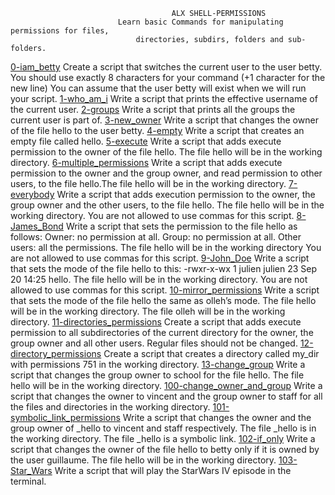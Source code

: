           								ALX SHELL-PERMISSIONS
							Learn basic Commands for manipulating permissions for files,
								directories, subdirs, folders and sub-folders.					

[0-iam_betty](https://github.com/brianblue05/alx-system_engineering-devops/blob/master/0x01-shell_permissions/0-iam_betty)	Create a script that switches the current user to the user betty. You should use exactly 8 characters for your command (+1 character for the new line) You can assume that the user betty will exist when we will run your script.
[1-who_am_i](https://github.com/brianblue05/alx-system_engineering-devops/blob/master/0x01-shell_permissions/1-who_am_i)	Write a script that prints the effective username of the current user.
[2-groups](https://github.com/brianblue05/alx-system_engineering-devops/blob/master/0x01-shell_permissions/2-groups)		Write a script that prints all the groups the current user is part of.
[3-new_owner](https://github.com/brianblue05/alx-system_engineering-devops/blob/master/0x01-shell_permissions/3-new_owner)	Write a script that changes the owner of the file hello to the user betty.
[4-empty](https://github.com/brianblue05/alx-system_engineering-devops/blob/master/0x01-shell_permissions/4-empty)		Write a script that creates an empty file called hello.
[5-execute](https://github.com/brianblue05/alx-system_engineering-devops/blob/master/0x01-shell_permissions/5-execute)		Write a script that adds execute permission to the owner of the file hello. The file hello will be in the working directory.
[6-multiple_permissions](https://github.com/brianblue05/alx-system_engineering-devops/blob/master/0x01-shell_permissions/6-multiple_permissions) Write a script that adds execute permission to the owner and the group owner, and read permission to other users, to the file hello.The file hello will be in the working directory.
[7-everybody](https://github.com/brianblue05/alx-system_engineering-devops/blob/master/0x01-shell_permissions/7-everybody)	Write a script that adds execution permission to the owner, the group owner and the other users, to the file hello. The file hello will be in the working directory. You are not allowed to use commas for this script.
[8-James_Bond](https://github.com/brianblue05/alx-system_engineering-devops/blob/master/0x01-shell_permissions/8-James_Bond)	Write a script that sets the permission to the file hello as follows: Owner: no permission at all. Group: no permission at all. Other users: all the permissions. The file hello will be in the working directory You are not allowed to use commas for this script.
[9-John_Doe](https://github.com/brianblue05/alx-system_engineering-devops/blob/master/0x01-shell_permissions/9-John_Doe)	Write a script that sets the mode of the file hello to this: -rwxr-x-wx 1 julien julien 23 Sep 20 14:25 hello. The file hello will be in the working directory. You are not allowed to use commas for this script.
[10-mirror_permissions](https://github.com/brianblue05/alx-system_engineering-devops/blob/master/0x01-shell_permissions/10-mirror_permissions)  Write a script that sets the mode of the file hello the same as olleh’s mode. The file hello will be in the working directory. The file olleh will be in the working directory.
[11-directories_permissions](https://github.com/brianblue05/alx-system_engineering-devops/blob/master/0x01-shell_permissions/11-directories_permissions) Create a script that adds execute permission to all subdirectories of the current directory for the owner, the group owner and all other users. Regular files should not be changed.
[12-directory_permissions](https://github.com/brianblue05/alx-system_engineering-devops/blob/master/0x01-shell_permissions/12-directory_permissions)   Create a script that creates a directory called my_dir with permissions 751 in the working directory.
[13-change_group](https://github.com/brianblue05/alx-system_engineering-devops/blob/master/0x01-shell_permissions/13-change_group)   Write a script that changes the group owner to school for the file hello. The file hello will be in the working directory.
[100-change_owner_and_group](https://github.com/brianblue05/alx-system_engineering-devops/blob/master/0x01-shell_permissions/100-change_owner_and_group)  Write a script that changes the owner to vincent and the group owner to staff for all the files and directories in the working directory.
[101-symbolic_link_permissions](https://github.com/brianblue05/alx-system_engineering-devops/blob/master/0x01-shell_permissions/101-symbolic_link_permissions)	Write a script that changes the owner and the group owner of _hello to vincent and staff respectively. The file _hello is in the working directory. The file _hello is a symbolic link.
[102-if_only](https://github.com/brianblue05/alx-system_engineering-devops/blob/master/0x01-shell_permissions/102-if_only)	Write a script that changes the owner of the file hello to betty only if it is owned by the user guillaume. The file hello will be in the working directory.
[103-Star_Wars](https://github.com/brianblue05/alx-system_engineering-devops/blob/master/0x01-shell_permissions/103-Star_Wars)	Write a script that will play the StarWars IV episode in the terminal.
